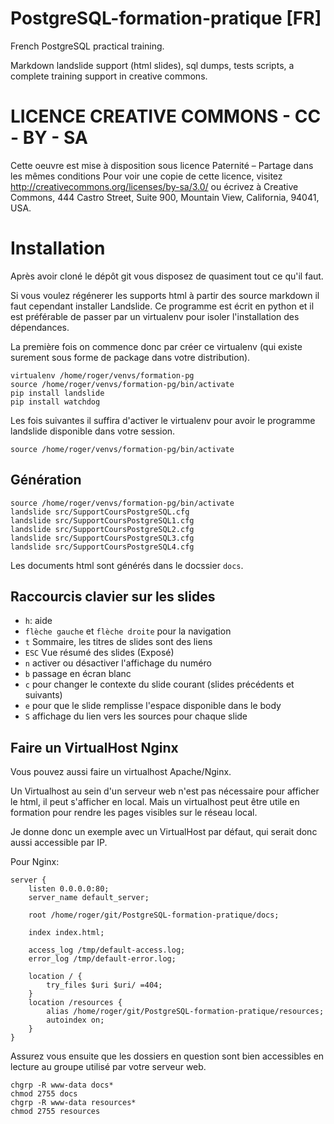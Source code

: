 PostgreSQL-formation-pratique [FR]
==================================

French PostgreSQL practical training.

Markdown landslide support (html slides), sql dumps, tests scripts, a complete training
support in creative commons.

LICENCE CREATIVE COMMONS - CC - BY - SA
=======================================
Cette oeuvre est mise à disposition sous licence Paternité – Partage dans les mêmes conditions
Pour voir une copie de cette licence, visitez http://creativecommons.org/licenses/by-sa/3.0/
ou écrivez à Creative Commons, 444 Castro Street, Suite 900, Mountain View, California, 94041, USA.

Installation
=============

Après avoir cloné le dépôt git vous disposez de quasiment tout ce qu'il faut.

Si vous voulez régénerer les supports html à partir des source markdown il faut
cependant installer Landslide. Ce programme est écrit en python et il est préférable
de passer par un virtualenv pour isoler l'installation des dépendances.

La première fois on commence donc par créer ce virtualenv (qui existe surement sous forme de package dans votre distribution).

    virtualenv /home/roger/venvs/formation-pg
    source /home/roger/venvs/formation-pg/bin/activate
    pip install landslide
    pip install watchdog

Les fois suivantes il suffira d'activer le virtualenv pour avoir le programme landslide disponible dans votre session.

    source /home/roger/venvs/formation-pg/bin/activate

## Génération

    source /home/roger/venvs/formation-pg/bin/activate
    landslide src/SupportCoursPostgreSQL.cfg
    landslide src/SupportCoursPostgreSQL1.cfg
    landslide src/SupportCoursPostgreSQL2.cfg
    landslide src/SupportCoursPostgreSQL3.cfg
    landslide src/SupportCoursPostgreSQL4.cfg

Les documents html sont générés dans le docssier `docs`.


## Raccourcis clavier sur les slides

- `h`: aide
- `flèche gauche` et `flèche droite` pour la navigation
- `t` Sommaire, les titres de slides sont des liens
- `ESC` Vue résumé des slides (Exposé)
- `n` activer ou désactiver l'affichage du numéro
- `b` passage en écran blanc
- `c` pour changer le contexte du slide courant (slides précédents et suivants)
- `e` pour que le slide remplisse l'espace disponible dans le body
- `S` affichage du lien vers les sources pour chaque slide


## Faire un VirtualHost Nginx

Vous pouvez aussi faire un virtualhost Apache/Nginx.

Un Virtualhost au sein d'un serveur web n'est pas nécessaire pour afficher le
html, il peut s'afficher en local. Mais un virtualhost peut être utile en formation
pour rendre les pages visibles sur le réseau local.

Je donne donc un exemple avec un VirtualHost par défaut, qui serait donc aussi
accessible par IP.

Pour Nginx:

    server {
        listen 0.0.0.0:80;
        server_name default_server;

        root /home/roger/git/PostgreSQL-formation-pratique/docs;

        index index.html;

        access_log /tmp/default-access.log;
        error_log /tmp/default-error.log;

        location / {
            try_files $uri $uri/ =404;
        }
        location /resources {
            alias /home/roger/git/PostgreSQL-formation-pratique/resources;
            autoindex on;
        }
    }

Assurez vous ensuite que les dossiers en question sont bien accessibles en lecture
au groupe utilisé par votre serveur web.

    chgrp -R www-data docs*
    chmod 2755 docs
    chgrp -R www-data resources*
    chmod 2755 resources
